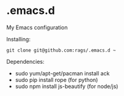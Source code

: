 .emacs.d
========

My Emacs configuration

Installing:
```
git clone git@github.com:rags/.emacs.d ~
```
Dependencies:

* sudo yum/apt-get/pacman install ack
* sudo pip install rope (for python)
* sudo npm install js-beautify (for node/js)


